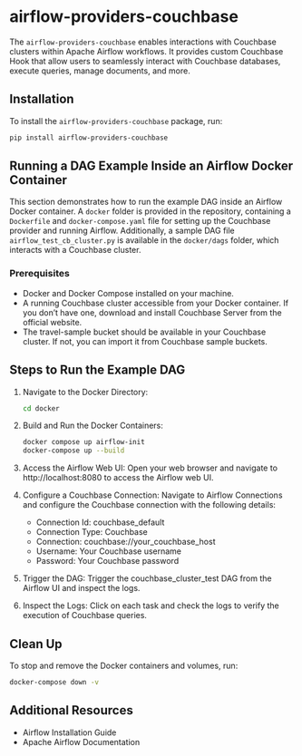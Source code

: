 # airflow-providers-couchbase

The `airflow-providers-couchbase` enables interactions with Couchbase clusters within Apache Airflow workflows. It provides custom Couchbase Hook that allow users to seamlessly interact with Couchbase databases, execute queries, manage documents, and more.

## Installation

To install the `airflow-providers-couchbase` package, run:

```bash
pip install airflow-providers-couchbase
```

## Running a DAG Example Inside an Airflow Docker Container

This section demonstrates how to run the example DAG inside an Airflow Docker container. A `docker` folder is provided in the repository, containing a `Dockerfile` and `docker-compose.yaml` file for setting up the Couchbase provider and running Airflow. Additionally, a sample DAG file `airflow_test_cb_cluster.py` is available in the `docker/dags` folder, which interacts with a Couchbase cluster.


### Prerequisites

- Docker and Docker Compose installed on your machine.
- A running Couchbase cluster accessible from your Docker container. If you don’t have one, download and install Couchbase Server from the official website.
- The travel-sample bucket should be available in your Couchbase cluster. If not, you can import it from Couchbase sample buckets.

## Steps to Run the Example DAG

1. Navigate to the Docker Directory:

    ```bash
    cd docker
    ```

2. Build and Run the Docker Containers:

    ```bash
    docker compose up airflow-init
    docker-compose up --build
    ```

3. Access the Airflow Web UI:
    Open your web browser and navigate to http://localhost:8080 to access the Airflow web UI.
4. Configure a Couchbase Connection:
    Navigate to Airflow Connections and configure the Couchbase connection with the following details:
    - Connection Id: couchbase_default
    - Connection Type: Couchbase
    - Connection: couchbase://your_couchbase_host
    - Username: Your Couchbase username
    - Password: Your Couchbase password
5. Trigger the DAG:
    Trigger the couchbase_cluster_test DAG from the Airflow UI and inspect the logs.
6. Inspect the Logs:
    Click on each task and check the logs to verify the execution of Couchbase queries.

## Clean Up

To stop and remove the Docker containers and volumes, run:

```bash
docker-compose down -v
```

## Additional Resources

- Airflow Installation Guide
- Apache Airflow Documentation
